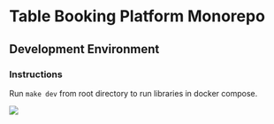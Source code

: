 # Table Booking Platform Monorepo

## Development Environment

### Instructions

Run `make dev` from root directory to run libraries in docker compose.

![](https://images.pexels.com/photos/1267708/pexels-photo-1267708.jpeg?cs=srgb&dl=four-women-sitting-on-benches-outside-building-1267708.jpg&fm=jpg)
